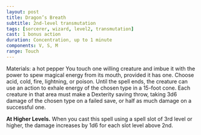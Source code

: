 ```yaml
---
layout: post
title: Dragon’s Breath
subtitle: 2nd-level transmutation
tags: [sorcerer, wizard, level2, transmutation]
cast: 1 bonus action
duration: Concentration, up to 1 minute
components: V, S, M
range: Touch
---
```

Materials: a hot pepper
You touch one willing creature and imbue it with the power to spew magical energy from its mouth, provided it has one. Choose acid, cold, fire, lightning, or poison. Until the spell ends, the creature can use an action to exhale energy of the chosen type in a 15-foot cone. Each creature in that area must make a Dexterity saving throw, taking 3d6 damage of the chosen type on a failed save, or half as much damage on a successful one.

**At Higher Levels.** When you cast this spell using a spell slot of 3rd level or higher, the damage increases by 1d6 for each slot level above 2nd.